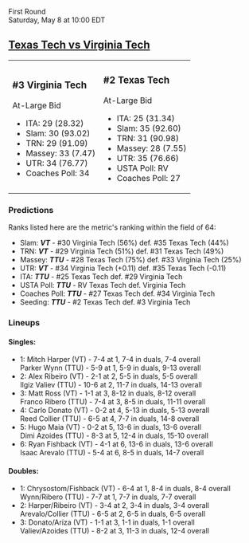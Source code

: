 First Round  
Saturday, May 8 at 10:00 EDT

## [Texas Tech vs Virginia Tech](https://www.ncaa.com/game/5833391)

<table><tr><td>

### #3 Virginia Tech

At-Large Bid

- ITA: 29 (28.32)
- Slam: 30 (93.02)
- TRN: 29 (91.09)
- Massey: 33 (7.47)
- UTR: 34 (76.77)
- Coaches Poll: 34

</td><td>

### #2 Texas Tech

At-Large Bid

- ITA: 25 (31.34)
- Slam: 35 (92.60)
- TRN: 31 (90.98)
- Massey: 28 (7.55)
- UTR: 35 (76.66)
- USTA Poll: RV
- Coaches Poll: 27

</td></tr></table>

### Predictions

Ranks listed here are the metric's ranking within the field of 64:

- Slam: **_VT_** - #30 Virginia Tech (56%) def. #35 Texas Tech (44%)
- TRN: **_VT_** - #29 Virginia Tech (51%) def. #31 Texas Tech (49%)
- Massey: **_TTU_** - #28 Texas Tech (75%) def. #33 Virginia Tech (25%)
- UTR: **_VT_** - #34 Virginia Tech (+0.11) def. #35 Texas Tech (-0.11)
- ITA: **_TTU_** - #25 Texas Tech def. #29 Virginia Tech
- USTA Poll: **_TTU_** - RV Texas Tech def. Virginia Tech
- Coaches Poll: **_TTU_** - #27 Texas Tech def. #34 Virginia Tech
- Seeding: **_TTU_** - #2 Texas Tech def. #3 Virginia Tech

### Lineups

#### Singles:

- 1: Mitch Harper (VT) - 7-4 at 1, 7-4 in duals, 7-4 overall  
   Parker Wynn (TTU) - 5-9 at 1, 5-9 in duals, 9-13 overall
- 2: Alex Ribeiro (VT) - 2-1 at 2, 5-5 in duals, 5-5 overall  
   Ilgiz Valiev (TTU) - 10-6 at 2, 11-7 in duals, 14-13 overall
- 3: Matt Ross (VT) - 1-1 at 3, 8-12 in duals, 8-12 overall  
   Franco Ribero (TTU) - 7-4 at 3, 8-5 in duals, 11-11 overall
- 4: Carlo Donato (VT) - 0-2 at 4, 5-13 in duals, 5-13 overall  
   Reed Collier (TTU) - 6-5 at 4, 7-7 in duals, 14-8 overall
- 5: Hugo Maia (VT) - 0-2 at 5, 13-6 in duals, 13-6 overall  
   Dimi Azoides (TTU) - 8-3 at 5, 12-4 in duals, 15-10 overall
- 6: Ryan Fishback (VT) - 4-1 at 6, 13-6 in duals, 13-6 overall  
   Isaac Arevalo (TTU) - 5-4 at 6, 8-5 in duals, 14-7 overall

#### Doubles:

- 1: Chrysostom/Fishback (VT) - 6-4 at 1, 8-4 in duals, 8-4 overall  
   Wynn/Ribero (TTU) - 7-7 at 1, 7-7 in duals, 7-7 overall
- 2: Harper/Ribeiro (VT) - 3-4 at 2, 3-4 in duals, 3-4 overall  
   Arevalo/Collier (TTU) - 6-5 at 2, 6-5 in duals, 6-5 overall
- 3: Donato/Ariza (VT) - 1-1 at 3, 1-1 in duals, 1-1 overall  
   Valiev/Azoides (TTU) - 8-2 at 3, 11-3 in duals, 12-4 overall
